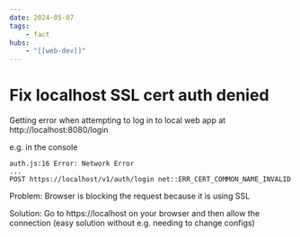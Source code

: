 ```yaml
---
date: 2024-05-07
tags:
    - fact
hubs:
    - "[[web-dev]]"
---
```


# Fix localhost SSL cert auth denied

Getting error when attempting to log in to local web app at http://localhost:8080/login

e.g. in the console
```
auth.js:16 Error: Network Error
...
POST https://localhost/v1/auth/login net::ERR_CERT_COMMON_NAME_INVALID
```

Problem: Browser is blocking the request because it is using SSL

Solution: Go to https://localhost on your browser and then allow the connection (easy solution without e.g. needing to change configs)




```
